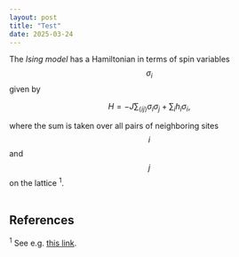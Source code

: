 ```yaml
---
layout: post
title: "Test"
date: 2025-03-24
---
```

<script id="MathJax-script" async src="https://cdn.jsdelivr.net/npm/mathjax@3/es5/tex-mml-chtml.js"></script>

The *Ising model* has a Hamiltonian in terms of spin variables $$ \sigma_i $$ given by   

$$ H  = -J \sum_{\langle ij\rangle} \sigma_i\sigma_j + \sum_i h_i \sigma_i, $$  

where the sum is taken over all pairs of neighboring sites $$i$$ and $$j$$ on the lattice <sup>1</sup>.  
<br>
## References  
<sup>1</sup> See e.g. [this link](https://en.wikipedia.org/wiki/Ising_model).
